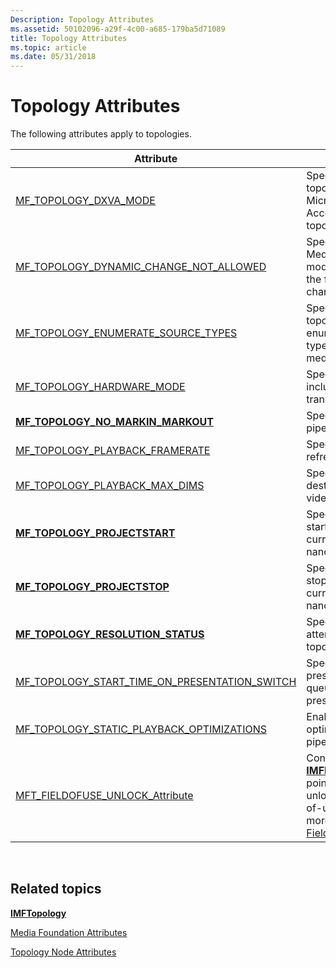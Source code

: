 ```yaml
---
Description: Topology Attributes
ms.assetid: 50102096-a29f-4c00-a685-179ba5d71089
title: Topology Attributes
ms.topic: article
ms.date: 05/31/2018
---
```


# Topology Attributes

The following attributes apply to topologies.



| Attribute                                                                                                | Description                                                                                                                                                                                                                        |
|----------------------------------------------------------------------------------------------------------|------------------------------------------------------------------------------------------------------------------------------------------------------------------------------------------------------------------------------------|
| [MF\_TOPOLOGY\_DXVA\_MODE](mf-topology-dxva-mode.md)                                                    | Specifies whether the topology loader enables Microsoft DirectX Video Acceleration (DXVA) in the topology.                                                                                                                         |
| [MF\_TOPOLOGY\_DYNAMIC\_CHANGE\_NOT\_ALLOWED](mf-topology-dynamic-change-not-allowed.md)                | Specifies whether the Media Session attempts to modify the topology when the format of a stream changes.                                                                                                                           |
| [MF\_TOPOLOGY\_ENUMERATE\_SOURCE\_TYPES](mf-topology-enumerate-source-types.md)                         | Specifies whether the topology loader enumerates the media types provided by the media source.                                                                                                                                     |
| [MF\_TOPOLOGY\_HARDWARE\_MODE](mf-topology-hardware-mode.md)                                            | Specifies whether to include hardware-based transforms in the topology.                                                                                                                                                            |
| [**MF\_TOPOLOGY\_NO\_MARKIN\_MARKOUT**](mf-topology-no-markin-markout-attribute.md)                     | Specifies whether the pipeline trims samples.                                                                                                                                                                                      |
| [MF\_TOPOLOGY\_PLAYBACK\_FRAMERATE](mf-topology-playback-framerate.md)                                  | Specifies the monitor refresh rate.                                                                                                                                                                                                |
| [MF\_TOPOLOGY\_PLAYBACK\_MAX\_DIMS](mf-topology-playback-max-dims.md)                                   | Specifies the size of the destination window for video playback.                                                                                                                                                                   |
| [**MF\_TOPOLOGY\_PROJECTSTART**](mf-topology-projectstart-attribute.md)                                 | Specifies the topology start time within the current segment, in 100-nanosecond units.                                                                                                                                             |
| [**MF\_TOPOLOGY\_PROJECTSTOP**](mf-topology-projectstop-attribute.md)                                   | Specifies the topology stop time within the current segment, in 100-nanosecond units.                                                                                                                                              |
| [**MF\_TOPOLOGY\_RESOLUTION\_STATUS**](mf-topology-resolution-status-attribute.md)                      | Specifies the status of an attempt to resolve a topology.                                                                                                                                                                          |
| [MF\_TOPOLOGY\_START\_TIME\_ON\_PRESENTATION\_SWITCH](mf-topology-start-time-on-presentation-switch.md) | Specifies the start time for presentations that are queued after the first presentation.                                                                                                                                           |
| [MF\_TOPOLOGY\_STATIC\_PLAYBACK\_OPTIMIZATIONS](mf-topology-static-playback-optimizations.md)           | Enables static optimizations in the video pipeline.                                                                                                                                                                                |
| [MFT\_FIELDOFUSE\_UNLOCK\_Attribute](mft-fieldofuse-unlock-attribute.md)                                | Contains an [**IMFFieldOfUseMFTUnlock**](/windows/desktop/api/mfidl/nn-mfidl-imffieldofusemftunlock) pointer, which is used to unlock an MFT with field-of-use restrictions. For more information, see [Field of Use Restrictions](field-of-use-restrictions.md). |



 

## Related topics

<dl> <dt>

[**IMFTopology**](/windows/desktop/api/mfidl/nn-mfidl-imftopology)
</dt> <dt>

[Media Foundation Attributes](media-foundation-attributes.md)
</dt> <dt>

[Topology Node Attributes](topology-node-attributes.md)
</dt> </dl>

 

 



